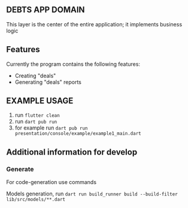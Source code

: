 ## DEBTS APP DOMAIN

This layer is the center of the entire application; it implements business logic

## Features

Currently the program contains the following features:

* Creating "deals"
* Generating "deals" reports

## EXAMPLE USAGE

1. run `flutter clean`
2. run `dart pub run`
3. for example run `dart pub run presentation/console/example/example1_main.dart`

## Additional information for develop

### Generate

For code-generation use commands

Models generation, run `dart run build_runner build --build-filter lib/src/models/**.dart`